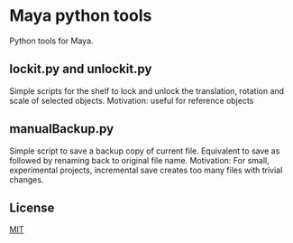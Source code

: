 # Maya python tools
Python tools for Maya.

## lockit.py and unlockit.py
Simple scripts for the shelf to lock and unlock the translation, rotation and scale of selected objects.
Motivation: useful for reference objects

## manualBackup.py
Simple script to save a backup copy of current file. Equivalent to save as followed by renaming back to original file name.
Motivation: For small, experimental projects, incremental save creates too many files with trivial changes.

## License
[MIT](https://opensource.org/licenses/MIT)

